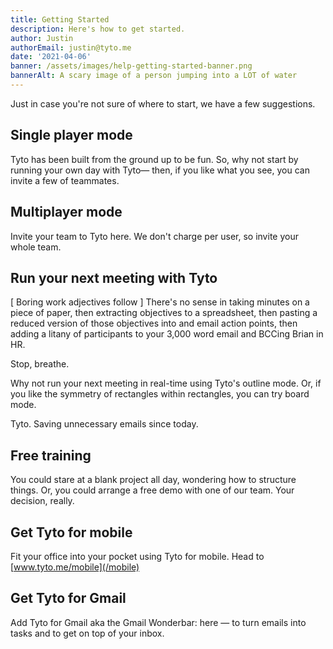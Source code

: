 ```yaml
---
title: Getting Started
description: Here's how to get started.
author: Justin
authorEmail: justin@tyto.me
date: '2021-04-06'
banner: /assets/images/help-getting-started-banner.png
bannerAlt: A scary image of a person jumping into a LOT of water
---
```


Just in case you're not sure of where to start, we have a few suggestions.

## Single player mode

Tyto has been built from the ground up to be fun. So, why not start by running your own day with Tyto— then, if you like what you see, you can invite a few of teammates.

## Multiplayer mode

Invite your team to Tyto here. We don't charge per user, so invite your whole team.

## Run your next meeting with Tyto

[ Boring work adjectives follow ] There's no sense in taking minutes on a piece of paper, then extracting objectives to a spreadsheet, then pasting a reduced version of those objectives into and email action points, then adding a litany of participants to your 3,000 word email and BCCing Brian in HR.

Stop, breathe.

Why not run your next meeting in real-time using Tyto's outline mode. Or, if you like the symmetry of rectangles within rectangles, you can try board mode.

Tyto. Saving unnecessary emails since today.

## Free training

You could stare at a blank project all day, wondering how to structure things. Or, you could arrange a free demo with one of our team. Your decision, really.

## Get Tyto for mobile

Fit your office into your pocket using Tyto for mobile. Head to [www.tyto.me/mobile](/mobile)

## Get Tyto for Gmail

Add Tyto for Gmail aka the Gmail Wonderbar: here — to turn emails into tasks and to get on top of your inbox.
